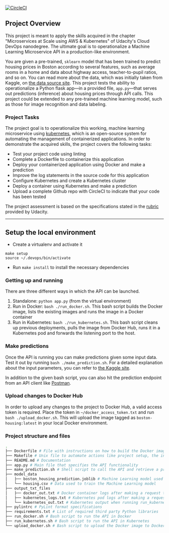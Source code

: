 [![CircleCI](https://circleci.com/gh/fernanalegria/DevOps_Microservices.svg?style=shield)](https://app.circleci.com/pipelines/github/fernanalegria/DevOps_Microservices)

## Project Overview

This project is meant to apply the skills acquired in the chapter "Microservices at Scale using AWS & Kubernetes" of Udacity's Cloud DevOps nanodegree. The ultimate goal is to operationalize a Machine Learning Microservice API in a production-like environment.

You are given a pre-trained, `sklearn` model that has been trained to predict housing prices in Boston according to several features, such as average rooms in a home and data about highway access, teacher-to-pupil ratios, and so on. You can read more about the data, which was initially taken from Kaggle, on [the data source site](https://www.kaggle.com/c/boston-housing). This project tests the ability to operationalize a Python flask app—in a provided file, `app.py`—that serves out predictions (inference) about housing prices through API calls. This project could be extended to any pre-trained machine learning model, such as those for image recognition and data labeling.

### Project Tasks

The project goal is to operationalize this working, machine learning microservice using [kubernetes](https://kubernetes.io/), which is an open-source system for automating the management of containerized applications. In order to demonstrate the acquired skills, the project covers the following tasks:
* Test your project code using linting
* Complete a Dockerfile to containerize this application
* Deploy your containerized application using Docker and make a prediction
* Improve the log statements in the source code for this application
* Configure Kubernetes and create a Kubernetes cluster
* Deploy a container using Kubernetes and make a prediction
* Upload a complete Github repo with CircleCI to indicate that your code has been tested

The project assessment is based on the specifications stated in the [rubric](https://review.udacity.com/#!/rubrics/2576/view) provided by Udacity.

---

## Setup the local environment

* Create a virtualenv and activate it
```
make setup
source ~/.devops/bin/activate
```
* Run `make install` to install the necessary dependencies

### Getting up and running

There are three different ways in which the API can be launched.

1. Standalone:  `python app.py`  (from the virtual environment)
2. Run in Docker:  `bash ./run_docker.sh`. This bash script builds the Docker image, lists the existing images and runs the image in a Docker container
3. Run in Kubernetes:  `bash ./run_kubernetes.sh`. This bash script cleans up previous deployments, pulls the image from Docker Hub, runs it in a Kubernetes pod and forwards the listening port to the host.

### Make predictions

Once the API is running you can make predictions given some input data. Test it out by running `bash ./make_prediction.sh`. For a detailed explanation about the input parameters, you can refer to [the Kaggle site](https://www.kaggle.com/c/boston-housing).

In addition to the given bash script, you can also hit the prediction endpoint from an API client like [Postman](https://www.postman.com/).

### Upload changes to Docker Hub

In order to upload any changes to the project to Docker Hub, a valid access token is required. Place the token in `~/docker_access_token.txt` and run `bash ./upload_docker.sh`. This will upload the image tagged as `boston-housing:latest` in your local Docker environment.

### Project structure and files

```bash
.
├── Dockerfile # File with instructions on how to build the Docker image based on an python base image
├── Makefile # Unix file to automate actions like project setup, the installation of project dependencies and test linting
├── README.md # Documentation
├── app.py # Main file that specifies the API functionality
├── make_prediction.sh # Shell script to call the API and retrieve a prediction
├── model_data
│   ├── boston_housing_prediction.joblib # Machine Learning model used to make the prediction
│   └── housing.csv # Data used to train the Machine Learning model
├── output_txt_files
│   ├── docker_out.txt # Docker container logs after making a request to retrieve the prediction
│   ├── kubernetes_logs.txt # Kubernetes pod logs after making a request to retrieve the prediction
│   └── kubernetes_out.txt # Kubernetes output when running run_kubernetes.sh
├── pylintrc # PyLint format specifications
├── requirements.txt # List of required third party Python libraries
├── run_docker.sh # Bash script to run the API in Docker
├── run_kubernetes.sh # Bash script to run the API in Kubernetes
└── upload_docker.sh # Bash script to upload the Docker image to Docker Hub
```